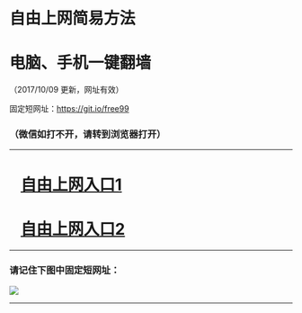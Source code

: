 ﻿# 自由上网简易方法

# 电脑、手机一键翻墙

（2017/10/09 更新，网址有效）

固定短网址：https://git.io/free99

### （微信如打不开，请转到浏览器打开）


***





# &nbsp;&nbsp; <a href="http://ft919910573.fwq-tz-1001.info/fwqtz01.html?t=1009001827 " target="_blank">自由上网入口1</a>
# &nbsp;&nbsp; <a href="http://ft1085723332.fwq-tz-1002.info/fwqtz02.html?t=100900116384 " target="_blank">自由上网入口2</a>
***

### 请记住下图中固定短网址：

<img src="https://s3-us-west-2.amazonaws.com/fwq-1001/yjfq-20170905okok.png" /> 


***

